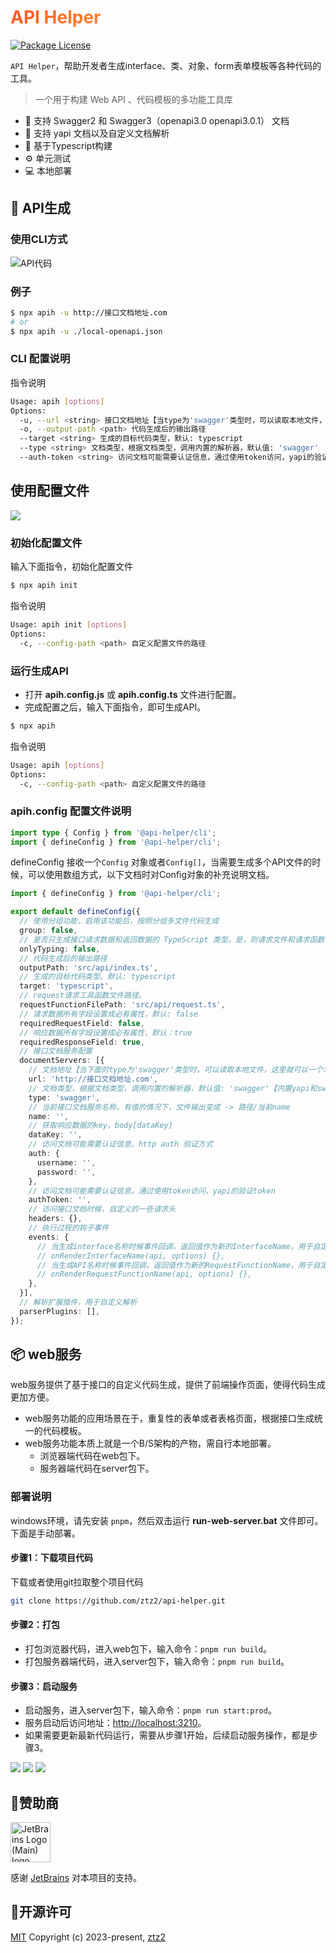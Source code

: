 <h1
    style="background: -webkit-linear-gradient(315deg, rgb(255,87,34) 0%, #fee140 100%);
    background-clip: text;
    -webkit-background-clip: text;
    -webkit-text-fill-color: transparent"
>
    <a href="https://github.com/ztz2/api-helper" target="_blank">
        API Helper
    </a>
</h1>
<p>
    <a href="https://www.npmjs.com/org/api-helper">
        <img src="https://img.shields.io/npm/l/@api-helper/core" alt="Package License" />
    </a>
</p>

`API Helper`，帮助开发者生成interface、类、对象、form表单模板等各种代码的工具。

> 一个用于构建 Web API 、代码模板的多功能工具库

- 🎉️ 支持 Swagger2 和 Swagger3（openapi3.0 openapi3.0.1） 文档
- 🎉️ 支持 yapi 文档以及自定义文档解析
- 💪 基于Typescript构建
- ⚙️ 单元测试
- 💻 本地部署

## 📄 API生成

### 使用CLI方式

![API代码](./packages/docs/src/public/images/api-code-cli.gif)
### 例子
```sh
$ npx apih -u http://接口文档地址.com
# or
$ npx apih -u ./local-openapi.json
```

### CLI 配置说明
指令说明
```sh
Usage: apih [options]
Options:
  -u, --url <string> 接口文档地址【当type为'swagger'类型时，可以读取本地文件，这里就可以一个本地文件路径】
  -o, --output-path <path> 代码生成后的输出路径
  --target <string> 生成的目标代码类型，默认: typescript
  --type <string> 文档类型，根据文档类型，调用内置的解析器，默认值: 'swagger'
  --auth-token <string> 访问文档可能需要认证信息，通过使用token访问，yapi的验证token
```


## 使用配置文件

![](./packages/docs/src/public/images/api-code.gif)

### 初始化配置文件
输入下面指令，初始化配置文件
```sh
$ npx apih init
```

指令说明
```sh
Usage: apih init [options]
Options:
  -c, --config-path <path> 自定义配置文件的路径
```

### 运行生成API

* 打开 **apih.config.js** 或 **apih.config.ts** 文件进行配置。
* 完成配置之后，输入下面指令，即可生成API。

```sh
$ npx apih 
```

指令说明
```sh
Usage: apih [options]
Options:
  -c, --config-path <path> 自定义配置文件的路径
```

### apih.config 配置文件说明
```typescript
import type { Config } from '@api-helper/cli';
import { defineConfig } from '@api-helper/cli';
```
defineConfig 接收一个`Config` 对象或者`Config[]`，当需要生成多个API文件的时候，可以使用数组方式，以下文档时对Config对象的补充说明文档。

```typescript
import { defineConfig } from '@api-helper/cli';

export default defineConfig({
  // 使用分组功能，启用该功能后，按照分组多文件代码生成
  group: false,
  // 是否只生成接口请求数据和返回数据的 TypeScript 类型。是，则请求文件和请求函数都不会生成。
  onlyTyping: false,
  // 代码生成后的输出路径
  outputPath: 'src/api/index.ts',
  // 生成的目标代码类型。默认: typescript
  target: 'typescript',
  // request请求工具函数文件路径。
  requestFunctionFilePath: 'src/api/request.ts',
  // 请求数据所有字段设置成必有属性，默认: false
  requiredRequestField: false,
  // 响应数据所有字段设置成必有属性，默认：true
  requiredResponseField: true,
  // 接口文档服务配置
  documentServers: [{
    // 文档地址【当下面的type为'swagger'类型时，可以读取本地文件，这里就可以一个本地文件路径】
    url: 'http://接口文档地址.com',
    // 文档类型，根据文档类型，调用内置的解析器，默认值: 'swagger'【内置yapi和swagger的解析，其他文档类型，添加parserPlugins自行实现文档解析】
    type: 'swagger',
    // 当前接口文档服务名称，有值的情况下，文件输出变成 -> 路径/当前name
    name: '',
    // 获取响应数据的key，body[dataKey]
    dataKey: '',
    // 访问文档可能需要认证信息，http auth 验证方式
    auth: {
      username: '',
      password: '',
    },
    // 访问文档可能需要认证信息，通过使用token访问，yapi的验证token
    authToken: '',
    // 访问接口文档时候，自定义的一些请求头
    headers: {},
    // 执行过程的钩子事件
    events: {
      // 当生成interface名称时候事件回调，返回值作为新的InterfaceName，用于自定义InterfaceName
      // onRenderInterfaceName(api, options) {},
      // 当生成API名称时候事件回调，返回值作为新的RequestFunctionName，用于自定义RequestFunctionName
      // onRenderRequestFunctionName(api, options) {},
    },
  }],
  // 解析扩展插件，用于自定义解析
  parserPlugins: [],
});

```

## 📦 web服务

web服务提供了基于接口的自定义代码生成，提供了前端操作页面，使得代码生成更加方便。
* web服务功能的应用场景在于，重复性的表单或者表格页面，根据接口生成统一的代码模板。
* web服务功能本质上就是一个B/S架构的产物，需自行本地部署。
    * 浏览器端代码在web包下。
    * 服务器端代码在server包下。

### 部署说明
windows环境，请先安装 `pnpm`，然后双击运行 **run-web-server.bat** 文件即可。下面是手动部署。

#### 步骤1：下载项目代码
下载或者使用git拉取整个项目代码
```sh
git clone https://github.com/ztz2/api-helper.git
```
#### 步骤2：打包
* 打包浏览器代码，进入web包下，输入命令：`pnpm run build`。
* 打包服务器端代码，进入server包下，输入命令：`pnpm run build`。

#### 步骤3：启动服务
* 启动服务，进入server包下，输入命令：`pnpm run start:prod`。
* 服务启动后访问地址：[http://localhost:3210](http://localhost:3210)。
* 如果需要更新最新代码运行，需要从步骤1开始，后续启动服务操作，都是步骤3。

![](./packages/docs/src/public/images/api-code.gif)
![](./packages/docs/src/public/images/map-code.gif)
![](./packages/docs/src/public/images/file-directory.gif)

## 👏赞助商
<a href="https://www.jetbrains.com" target="_blank">
  <img width="64" src="https://resources.jetbrains.com/storage/products/company/brand/logos/jb_beam.png" alt="JetBrains Logo (Main) logo.">
</a>

感谢 [JetBrains](https://www.jetbrains.com) 对本项目的支持。

## 📃开源许可

[MIT](https://opensource.org/licenses/MIT) Copyright (c) 2023-present, [ztz2](https://github.com/ztz2)
